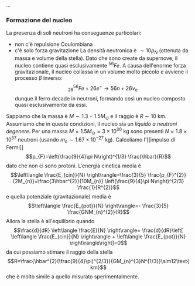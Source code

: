 ...

### Formazione del nucleo
La presenza di soli neutroni ha conseguenze particolari:
- non c'è repulsione Coulombiana
- c'è solo forza gravitazione
La densità neutronica è $\sim10\rho_{N}$ (ottenuta da massa e volume della stella). Dato che sono create da supernove, il nucleo contiene quasi esclusivamente $^{56}Fe$. A causa dell'enorme forza gravitazionale, il nucleo collassa in un volume molto piccolo e avviene il processo $\beta$ inverso:
$$^{56}_{26}Fe+26e^{-}\rightarrow56n+26\nu_{e}$$
dunque il ferro decade in neutroni, formando così un nucleo composto quasi esclusivamente da essi.

Sappiamo che la massa è $M\sim1.3-1.5M_{\odot}$ e il raggio è $R\sim10$ km. Assumiamo che in queste condizioni, il nucleo sia un *liquido a neutroni degenere*. Per una massa $M=1.5M_{\odot}=3\times10^{30}$ kg sono presenti $N=1.8\times10^{57}$ neutroni (usando $m_{n}\sim1.67\times10^{-27}$ kg). Calcoliamo l'[[impulso di Fermi]]
$$p_{F}=\left(\frac{9}{4}\pi N\right)^{1/3} \frac{\hbar}{R}$$
dato che non ci sono protoni. L'energia cinetica media è
$$\left\langle \frac{E_{cin}}{N} \right\rangle=\frac{3}{5} \frac{p_{F}^{2}}{2M_{n}}=\frac{3\hbar^{2}}{10M_{n}} \left(\frac{9}{4}\pi N\right)^{2/3} \frac{1}{R^{2}}$$
e quella potenziale (gravitazionale) media è
$$\left\langle \frac{E_{pot}}{N} \right\rangle=- \frac{3}{5} \frac{GNM_{n}^{2}}{R}$$
Allora la stella è all'equilibrio quando
$$\frac{d}{dR} \left\langle \frac{E}{N} \right\rangle= \frac{d}{dR}\left[ \left\langle \frac{E_{cin}}{N} \right\rangle + \left\langle \frac{E_{pot}}{N} \right\rangle\right]=0$$
da cui possiamo stimare il raggio della stella
$$R=\frac{\hbar^{2}(\frac{9}{4}\pi)^{2/3}}{GM_{n}^{3}N^{1/3}}\sim12\text{ km}$$
che è molto simile a quello misurato sperimentalmente.
